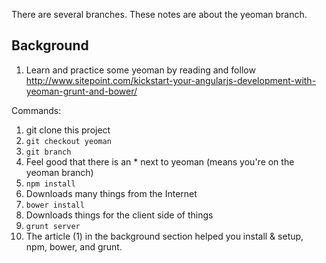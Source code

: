 There are several branches.    These notes are about the yeoman branch.

Background
------
1. Learn and practice some yeoman by reading and follow http://www.sitepoint.com/kickstart-your-angularjs-development-with-yeoman-grunt-and-bower/


Commands:

1. git clone this project
2. ```git checkout yeoman```
3. ```git branch```
4. Feel good that there is an * next to yeoman (means you're on the yeoman branch)
4. ```npm install```   
4. Downloads many things from the Internet
5. ```bower install```
6. Downloads things for the client side of things
6. ```grunt server```
7. The article (1) in the background section helped you install & setup, npm, bower, and grunt.



